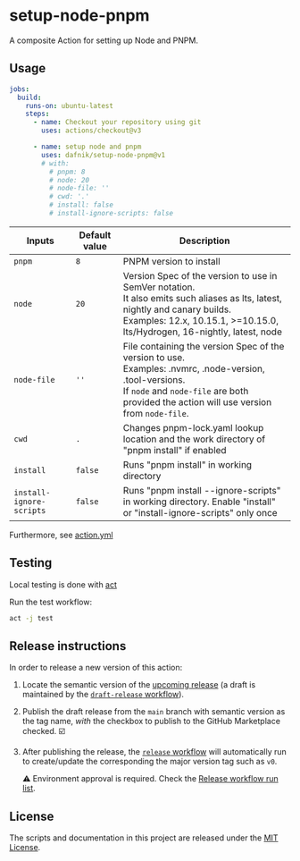 # setup-node-pnpm

A composite Action for setting up Node and PNPM.

## Usage
```yml
jobs:
  build:
    runs-on: ubuntu-latest
    steps:
      - name: Checkout your repository using git
        uses: actions/checkout@v3

      - name: setup node and pnpm
        uses: dafnik/setup-node-pnpm@v1
        # with:
          # pnpm: 8
          # node: 20
          # node-file: ''
          # cwd: '.'
          # install: false
          # install-ignore-scripts: false
```

| Inputs                   | Default value | Description                                                                                                                                                                                                         |
|--------------------------|---------------|---------------------------------------------------------------------------------------------------------------------------------------------------------------------------------------------------------------------|
| `pnpm`                   | `8`           | PNPM version to install                                                                                                                                                                                             |
| `node`                   | `20`          | Version Spec of the version to use in SemVer notation.<br /> It also emits such aliases as lts, latest, nightly and canary builds.<br /> Examples: 12.x, 10.15.1, >=10.15.0, lts/Hydrogen, 16-nightly, latest, node |
| `node-file`              | `''`          | File containing the version Spec of the version to use.<br /> Examples: .nvmrc, .node-version, .tool-versions.<br /> If `node` and `node-file` are both provided the action will use version from `node-file`.      |
| `cwd`                    | `.`           | Changes pnpm-lock.yaml lookup location and the work directory of "pnpm install" if enabled                                                                                                                          |
| `install`                | `false`       | Runs "pnpm install" in working directory                                                                                                                                                                            |
| `install-ignore-scripts` | `false`       | Runs "pnpm install --ignore-scripts" in working directory. Enable "install" or "install-ignore-scripts" only once                                                                                                   |



Furthermore, see [action.yml](action.yml)

## Testing

Local testing is done with [act][act]

Run the test workflow:

```bash
act -j test
```

## Release instructions

In order to release a new version of this action:

1. Locate the semantic version of the [upcoming release][release-list] (a draft is maintained by the [`draft-release` workflow][draft-release]).

2. Publish the draft release from the `main` branch with semantic version as the tag name, _with_ the checkbox to publish to the GitHub Marketplace checked. :ballot_box_with_check:

3. After publishing the release, the [`release` workflow][release] will automatically run to create/update the corresponding the major version tag such as `v0`.

   ⚠️ Environment approval is required. Check the [Release workflow run list][release-workflow-runs].

## License

The scripts and documentation in this project are released under the [MIT License](LICENSE).

<!-- references -->
[act]: https://github.com/nektos/act
[release-list]: https://github.com/dafnik/setup-node-pnpm/releases
[draft-release]: .github/workflows/draft-release.yml
[release]: .github/workflows/release.yml
[release-workflow-runs]: https://github.com/dafnik/setup-node-pnpm/actions/workflows/release.yml
